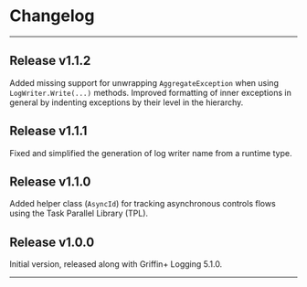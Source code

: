 # Changelog
---

## Release v1.1.2

Added missing support for unwrapping `AggregateException` when using `LogWriter.Write(...)` methods.
Improved formatting of inner exceptions in general by indenting exceptions by their level in the hierarchy.

## Release v1.1.1

Fixed and simplified the generation of log writer name from a runtime type.

## Release v1.1.0

Added helper class (`AsyncId`) for tracking asynchronous controls flows using the Task Parallel Library (TPL).

## Release v1.0.0

Initial version, released along with Griffin+ Logging 5.1.0.

---
